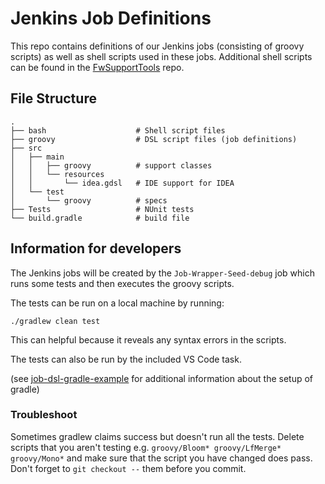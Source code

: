 # Jenkins Job Definitions

This repo contains definitions of our Jenkins jobs (consisting of groovy
scripts) as well as shell scripts used in these jobs. Additional shell
scripts can be found in the [FwSupportTools](https://github.com/sillsdev/FwSupportTools) repo.

## File Structure

    .
    ├── bash                    # Shell script files
    ├── groovy                  # DSL script files (job definitions)
    ├── src
    │   ├── main
    │   │   ├── groovy          # support classes
    │   │   └── resources
    │   │       └── idea.gdsl   # IDE support for IDEA
    │   └── test
    │       └── groovy          # specs
    ├── Tests                   # NUnit tests
    └── build.gradle            # build file

## Information for developers

The Jenkins jobs will be created by the `Job-Wrapper-Seed-debug` job which runs some tests and
then executes the groovy scripts.

The tests can be run on a local machine by running:

	./gradlew clean test

This can helpful because it reveals any syntax errors in the scripts.

The tests can also be run by the included VS Code task.

(see [job-dsl-gradle-example](https://github.com/sheehan/job-dsl-gradle-example)
for additional information about the setup of gradle)

### Troubleshoot

Sometimes gradlew claims success but doesn't run all the tests. Delete scripts
that you aren't testing e.g. `groovy/Bloom* groovy/LfMerge* groovy/Mono*` and
make sure that the script you have changed does pass.
Don't forget to `git checkout --` them before you commit.
